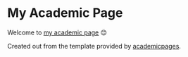 # My Academic Page 

Welcome to [my academic page](https://jake-w-liu.github.io/) :blush:

Created out from the template provided by [academicpages](https://github.com/academicpages/academicpages.github.io).